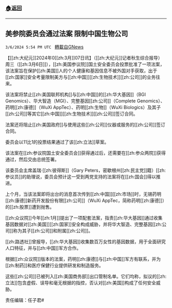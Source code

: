 ###  [:house:返回](README.md)
---


## 美参院委员会通过法案 限制中国生物公司
`3/6/2024 5:54 PM UTC ` [轉載自GNews](https://gnews.org/articles/2371454)

【[[zh:大纪元]]2024年0[[zh:3月]]07日讯】（[[zh:大纪元]]记者秋生综合报导）周三（[[zh:3月6日]]），[[zh:美国参议院]]国土安全委员会投票批准了一项法案，该法案旨在保护[[zh:美国]]人的个人健康和基因信息不被外国对手获取，出于[[zh:国家]]安全考量限制美方与[[zh:中国]][[zh:生物技术]][[zh:公司]]的业务往来。

该法案将禁止[[zh:美国联邦机构]]与[[zh:中国]]的[[zh:华大基因]]（BGI Genomics）、华大智造（MGI）、完整基因[[zh:公司]]（Complete Genomics）、药明[[zh:康德]]（WuXi AppTec）、药明[[zh:生物]]（WuXi Biologics）及其子[[zh:公司]]等其它[[zh:中国]][[zh:生物技术]][[zh:公司]]签订合同。

法案还将阻止[[zh:美国政府]]与使用这些[[zh:公司]]仪器或服务的[[zh:公司]]签订合同。

委员会以11比1的投票结果通过了该[[zh:立法]]草案。

该法案在[[zh:参议院国土安全委员会]]获得通过后，还需要在[[zh:参众两院]]获得通过，然后交由总统签署。

该委员会主席盖瑞‧[[zh:彼得斯]]（Gary Peters，密歇根州[[zh:民主党]]籍）[[zh:参议员]]的助理说，委员会预计这一受到两党支持的法案将在[[zh:国会]]得以推进。

上个月，当该法案即将出台的消息首次传到[[zh:中国]][[zh:市场]]时，无锡药明[[zh:康德]]新药开发股份有限[[zh:公司]]（WuXi AppTec，简称药明[[zh:康德]]）的[[zh:股票]]遭到抛售。

[[zh:众议院]]今年[[zh:1月]]提出了一项配套法案，指责[[zh:华大基因]]通过收集基因数据对[[zh:美国]][[zh:国家]]安全构成威胁，并将华大智造、完整基因[[zh:公司]]称为其子[[zh:公司]]和附属[[zh:公司]]。

[[zh:路透社]]曾报导，[[zh:华大基因]]收集数百万女性的基因数据，用于全面研究人口特征，并与[[zh:中国]]军方合作。

根据[[zh:众议院]]版本的法案，药明[[zh:康德]]与[[zh:中国]]军方有联系，并为[[zh:制药]]和医疗保健行业提供研发和制造服务。

这些[[zh:公司]]已被列入[[zh:美国商务部]]出口管制名单。它们均称，拟议的[[zh:立法]]包含虚假、误导和毫无根据的指控，否认对[[zh:美国]]构成了任何安全威胁。

责任编辑：任子君#
